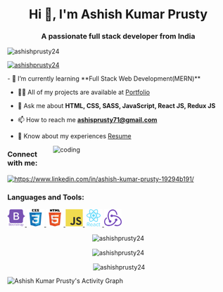 <h1 align="center">Hi 👋, I'm Ashish Kumar Prusty</h1>
<h3 align="center">A passionate full stack developer from India</h3>

<p align="left"> <img src="https://komarev.com/ghpvc/?username=ashishprusty24&label=Profile%20views&color=0e75b6&style=flat" alt="ashishprusty24" /> </p>

<p align="left"> <a href="https://github.com/ryo-ma/github-profile-trophy"><img src="https://github-profile-trophy.vercel.app/?username=ashishprusty24" alt="ashishprusty24" /></a> </p>
<p align = "left">
- 🌱 I’m currently learning **Full Stack Web Development(MERN)**

- 👨‍💻 All of my projects are available at [Portfolio](ashish-kumar-prusty-portfolio.vercel.app)

- 💬 Ask me about **HTML, CSS, SASS, JavaScript, React JS, Redux JS**

- 📫 How to reach me **ashisprusty71@gmail.com**

- 📄 Know about my experiences [Resume](https://drive.google.com/file/d/1u6EUR0eNf1Agjo1tQF2CCfo_l3bKfIwX/view)
</p>
<img align="right" alt="coding" width="400" src="https://user-images.githubusercontent.com/56001279/169039511-a3887a25-f6aa-449c-a269-82372aaa8618.gif"/>

<h3 align="left">Connect with me:</h3>
<p align="left">
<a href="https://linkedin.com/in/https://www.linkedin.com/in/ashish-kumar-prusty-19294b191/" target="blank"><img align="center" src="https://raw.githubusercontent.com/rahuldkjain/github-profile-readme-generator/master/src/images/icons/Social/linked-in-alt.svg" alt="https://www.linkedin.com/in/ashish-kumar-prusty-19294b191/" height="30" width="40" /></a>
</p>

<h3 align="left">Languages and Tools:</h3>
<p align="left"> <a href="https://getbootstrap.com" target="_blank" rel="noreferrer"> <img src="https://raw.githubusercontent.com/devicons/devicon/master/icons/bootstrap/bootstrap-plain-wordmark.svg" alt="bootstrap" width="40" height="40"/> </a> <a href="https://www.w3schools.com/css/" target="_blank" rel="noreferrer"> <img src="https://raw.githubusercontent.com/devicons/devicon/master/icons/css3/css3-original-wordmark.svg" alt="css3" width="40" height="40"/> </a> <a href="https://www.w3.org/html/" target="_blank" rel="noreferrer"> <img src="https://raw.githubusercontent.com/devicons/devicon/master/icons/html5/html5-original-wordmark.svg" alt="html5" width="40" height="40"/> </a> <a href="https://developer.mozilla.org/en-US/docs/Web/JavaScript" target="_blank" rel="noreferrer"> <img src="https://raw.githubusercontent.com/devicons/devicon/master/icons/javascript/javascript-original.svg" alt="javascript" width="40" height="40"/> </a> <a href="https://reactjs.org/" target="_blank" rel="noreferrer"> <img src="https://raw.githubusercontent.com/devicons/devicon/master/icons/react/react-original-wordmark.svg" alt="react" width="40" height="40"/> </a> <a href="https://redux.js.org" target="_blank" rel="noreferrer"> <img src="https://raw.githubusercontent.com/devicons/devicon/master/icons/redux/redux-original.svg" alt="redux" width="40" height="40"/> </a> </p>

<p align="center" ><img align="center" src="https://github-readme-stats.vercel.app/api/top-langs?username=ashishprusty24&show_icons=true&theme=react&hide_border=true&bg_color=0D1117&locale=en&layout=compact" alt="ashishprusty24" /></p>



<p align="center"><img align="center" src="https://github-readme-streak-stats.herokuapp.com/?user=ashishprusty24&theme=react&hide_border=true&bg_color=0D1117&" alt="ashishprusty24" /></p>

<p align="center">&nbsp;<img align="center" src="https://github-readme-stats.vercel.app/api?username=ashishprusty24&show_icons=true&count_private=true&theme=react&hide_border=true&bg_color=0D1117&locale=en" alt="ashishprusty24" /></p>



<img alt="Ashish Kumar Prusty's Activity Graph" src="https://activity-graph.herokuapp.com/graph?username=ashishprusty24&bg_color=050f2c&color=FFFF&line=5BCDEC&point=FFFFFF&border=true" />
  </div>
